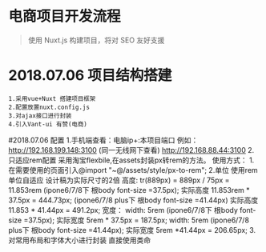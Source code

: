 # 电商项目开发流程

> 使用 Nuxt.js 构建项目，将对 SEO 友好支援

# 2018.07.06 项目结构搭建
    1.采用vue+Nuxt 搭建项目框架
    2.配置放置nuxt.config.js
    3.对ajax接口进行封装
    4.引入Vant-ui 有赞(电商)
#2018.07.06 配置
    1.手机端查看：电脑ip+:本项目端口
    例如：http://192.168.199.148:3100 (同一无线网下查看) http://192.168.88.44:3100
    2.只适应rem配置
    采用淘宝flexbile,在assets封装px转rem的方法。
    使用方式： 
        1.在需要使用的页面引入@import "~@/assets/style/px-to-rem";
        2.单位 使用rem单位自适应 设计稿为实际尺寸的2倍
        高度:
        tr(889px) = 889px / 75px = 11.853rem 
        (ipone6/7/8下 根body font-size =37.5px); 实际高度  11.853rem * 37.5px = 444.73px;
        (ipone6/7/8 plus下 根body font-size =41.44px) 实际高度 11.853 * 41.44px = 491.2px;
        宽度：
        width: 5rem (ipone6/7/8下 根body font-size =37.5px); 实际宽度  5rem * 37.5px = 187.5px;
        width: 5rem (ipone6/7/8 plus下 根body font-size =41.44px); 实际宽度  5rem *41.44px = 206.65px;
        3.对常用布局和字体大小进行封装 直接使用类命
